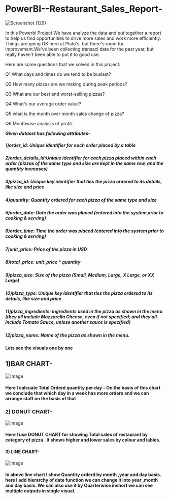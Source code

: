 # PowerBI--Restaurant_Sales_Report-
![Screenshot (129)](https://user-images.githubusercontent.com/113659344/210981971-a222505d-9968-442d-82c8-8f69c90a48ad.png)

In this Powerbi Project We have analyze the data and put together a report to help us find opportunities to drive more sales and work more efficiently.
Things are going OK here at Plato's, but there's room for improvement.We've been collecting transacl data for the past year, but really haven't been able to put it to good use. 


Here are some questions that we solved in this project:

Q1 What days and times do we tend to be busiest?

Q2 How many pizzas are we making during peak periods?

Q3 What are our best and worst-selling pizzas?

Q4 What's our average order value?

Q5 what is the month over month sales change of pizza?

Q6 Monthwise analysis of profit.


***Given dataset has following attributes-***

##### 1)order_id: Unique identifier for each order placed by a table

##### 2)order_details_id:Unique identifier for each pizza placed within each order (pizzas of the same type and size are kept in the same row, and            the quantity increases)

##### 3)pizza_id: Unique key identifier that ties the pizza ordered to its details, like size and price

##### 4)quantity: Quantity ordered for each pizza of the same type and size

##### 5)order_date: Date the order was placed (entered into the system prior to cooking & serving)

##### 6)order_time: Time the order was placed (entered into the system prior to cooking & serving)

##### 7)unit_price: Price of the pizza in USD

##### 8)total_price: unit_price * quantity

##### 9)pizza_size: Size of the pizza (Small, Medium, Large, X Large, or XX Large)

##### 10)pizza_type: Unique key identifier that ties the pizza ordered to its details, like size and price

##### 11)pizza_ingredients: ingredients used in the pizza as shown in the menu (they all include Mozzarella Cheese, even if not specified; and they          all include Tomato Sauce, unless another sauce is specified)

##### 12)pizza_name: Name of the pizza as shown in the menu.

#### Lets see the visuals one by one
## 1)BAR CHART-

![image](https://user-images.githubusercontent.com/113659344/211625632-0accb9f6-e003-4109-8571-7e964d75e50d.png)

#### Here I calcuate Total Orderd quantity per day - On the basis of this chart we conclude that which day in a week has more orders and we can arrange staff on the basis of that 

### 2) DONUT CHART-
![image](https://user-images.githubusercontent.com/113659344/211625467-8d0fd215-6193-4ad4-9fea-c1710ed9aaba.png)
#### Here I use DONUT CHART for showing Total sales of restaurant by category of pizza . It shows higher and lower sales by colour and lables.

#### 3) LINE CHART-

![image](https://user-images.githubusercontent.com/113659344/211628203-b3e63380-483c-45dc-ad2b-e6d9dfb3a047.png)

####  In above line chart I show Quantity orderd by month ,year and day basis. here I add hierarchy of date function we can change it into year ,month and day basis. We can also use it by Quarterwise inshort we can see multiple outputs in single visual.



